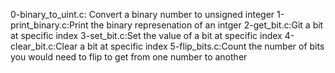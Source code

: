 0-binary_to_uint.c: Convert a binary number to unsigned integer
1-print_binary.c:Print the binary represenation of an intger
2-get_bit.c:Git a bit at specific index
3-set_bit.c:Set the value of a bit at specific index
4-clear_bit.c:Clear a bit at specific index
5-flip_bits.c:Count the number of bits you would need to flip to get from one number to another
